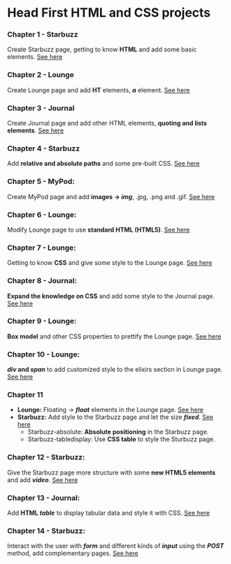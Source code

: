 # Head First HTML and CSS projects
### Chapter 1 -	Starbuzz
Create Starbuzz page, getting to know **HTML** and add some basic elements. [See here](../../tree/1577ffaecd2642c204e5cf166654e9deb3b9d739)
### Chapter 2 -	Lounge
Create Lounge page and add **HT** elements, _**a**_ element. [See here](../../tree/19fdb1b2344880ba723532cbed96e1a7891f16be)
### Chapter 3 -	Journal
Create Journal page and add other HTML elements, **quoting and lists elements**. [See here](../../tree/9f5f6f43e656c1e695364a4a39086e517e792d44)  
### Chapter 4 -	Starbuzz
Add **relative and absolute paths** and some pre-built CSS. [See here](../../tree/12197cb03ef432ff406250f5ea4da7e4d6411c24)
### Chapter 5 -	MyPod:	
Create MyPod page and add **images -> _img_**, .jpg, .png and .gif. [See here](../../tree/1f3772a1f9583789be3b0ef765030b9615f70f47)
### Chapter 6 -	Lounge:
Modify Lounge page to use **standard HTML (HTML5)**. [See here](../../tree/e19a3036d5865d8e7f41d86e5634d2bdca658099) 
### Chapter 7 -	Lounge:
Getting to know **CSS** and give some style to the Lounge page. [See here](../../tree/94b97db397198636eb9872b01090962838438341)
### Chapter 8 -	Journal:
**Expand the knowledge on CSS** and add some style to the Journal page. [See here](../../tree/8a771200d4dcea0f7cddce1392d7bd8634f5b8f7)
### Chapter 9 -	Lounge:
**Box model** and other CSS properties to prettify the Lounge page. [See here](../../tree/90ae2cd289fd9cd80c20cd122efbae5314ddca03)
### Chapter 10 - Lounge:
**_div_ and _span_** to add customized style to the elixirs section in Lounge page. [See here](../../tree/895df6a910fd0eeb6c7d3db44276122f8afae070)
### Chapter 11	
* **Lounge:** Floating -> _**float**_ elements in the Lounge page. [See here](../../tree/78c6aadfe7bb2bc1116bddf2a4139b7d7b6cb390)
*  **Starbuzz:** Add style to the Starbuzz page and let the size _**fixed**_. [See here](../../tree/96033104648d2a2a880b8df5cc8c5f5c55ebc763)
    * Starbuzz-absolute: **Absolute positioning** in the Starbuzz page.
	* Starbuzz-tabledisplay: Use **CSS table** to style the Sturbuzz page. 
### Chapter 12 - Starbuzz:
Give the Starbuzz page more structure with some **new HTML5 elements** and add _**video**_. [See here](../../tree/190cc94c6160ecd19ad79cef43cb9caefd08f28d)
### Chapter 13 - Journal:
Add **HTML _table_** to display tabular data and style it with CSS. [See here](../../tree/0534d7a3a103d5c5fd8e9e98a2218c3c6a5ec0a4)
### Chapter 14 - Starbuzz:
Interact with the user with _**form**_ and different kinds of _**input**_ using the _**POST**_ method, add complementary pages. [See here](../../tree/762a7682f3cdcc0cfa8971b3a8e35721c62db975)
